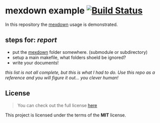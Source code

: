 # mexdown example [![Build Status](https://travis-ci.org/idelsink/mexdown-example.svg?branch=master)](https://travis-ci.org/idelsink/mexdown-example)

In this repository the [mexdown](https://github.com/idelsink/mexdown) usage is demonstrated.

## steps for: *report*

-   put the [mexdown](https://github.com/idelsink/mexdown) folder somewhere. (submodule or subdirectory)
-   setup a main makefile, what folders shoeld be ignored?
-   write your documents!

*this list is not all complete, but this is what I had to do.
Use this repo as a reference and you will figure it out... you clever human!*

## License

> You can check out the full license [here](./LICENSE)

This project is licensed under the terms of the **MIT** license.
